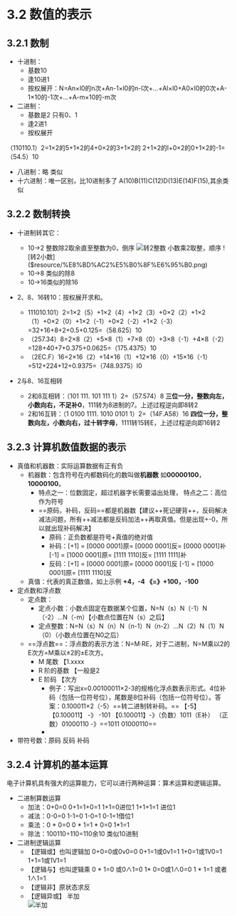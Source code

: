 # 3.2 数值的表示


## 3.2.1 数制
* 十进制：
  * 基数10
  * 逢10进1
  * 按权展开：N=An×l0的n次+An-1×l0的n-l次+…+Al×l0+A0×l0的0次+A-1×10的-1次+…+A-m×10的-m次
* 二进制：
  * 基数是2  只有0、1
  * 逢2进1
  * 按权展开

（110110.1）2=1×2的5+1×2的4+0×2的3+1×2的 2+1×2的l+0×2的0+1×2的-1=（54.5）10　　
  *  八进制：略 类似
  * 十六进制：唯一区别，比10进制多了 A(10)B(11)C(12)D(13)E(14)F(15),其余类似

## 3.2.2 数制转换
* 十进制转其它：
  * 10->2 整数除2取余直至整数为0，倒序
  ![转2整数]($resource/%E8%BD%AC2%E6%95%B4%E6%95%B0.jpg) 小数乘2取整，顺序
![转2小数]($resource/%E8%BD%AC2%E5%B0%8F%E6%95%B0.png)
  * 10->8 类似的除8 
  * 10->16类似的除16
* 2、8、16转10：按权展开求和。
  * 111010.101）2=1×2（5）+1×2（4）+1×2（3）+0×2（2）+1×2（1）+0×2（0）+1×2（-1）+0×2（-2）+1×2（-3）=32+16+8+2+0.5+0.125=（58.625）10
  * （257.34）8=2×8（2）+5×8（1）+7×8（0）+3×8（-1）+4×8（-2）=128+40+7+0.375+0.0625=（175.4375）10
  * （2EC.F）16=2×16（2）+14×16（1）+12×16（0）+15×16（-1）=512+224+12+0.9375=（748.9375）l0

* 2与8、16互相转
  *  2和8互相转：（101 111. 101 111 1）2=（57.574）8 **三位一分，整数向左，小数向右，不足补0**，111转为8进制的7。上述过程逆向即8转2
  * 2和16互转：（1 0100 1111. 1010 0101 1）2=（14F.A58）16 **四位一分，整数向左，小数向右，过十转字母**，1111转15转E，上述过程逆向即16转2

## 3.2.3 计算机数值数据的表示
* 真值和机器数：实际运算数据有正有负
  * 机器数：包含符号在内都数码化的数叫做**机器数**   如**00000100**，**10000100**。
    * 特点之一：位数固定，超过机器字长需要溢出处理， 特点之二：高位作为符号
    * ==原码，补码，反码==都是机器数【建议++死记硬背++，反码解决减法问题，所有++减法都是反码加法++再取真值。但是出现+-0，所以就出现补码解决】
      * 原码：正负数都是符号+真值的绝对值
      * 补码：[+1] = [0000 0001]原= [0000 0001]反= [0000 0001]补
[-1] = [1000 0001]原= [1111 1110]反= [1111 1111]补
      * 反码：[+1] = [0000 0001]原= [0000 0001]反
[-1] = [1000 0001]原= [1111 1110]反
  * 真值：代表的真正数值，如上示例 **+4，-4 《=》+100，-100**
* 定点数和浮点数
  * 定点数：
    * 定点小数：小数点固定在数据某个位置，N=N（s）N（-1）N（-2）…N（-m）【小数点位置在N（s）之后】
    * 定点整数：N=N（s）N（n）N（n-1）N（n-2）…N（2）N（1）N（0）（小数点位置在N0之后）
  * ==浮点数==：浮点数的表示方法：N=M·RE，对于二进制，N=M乘以2的E次方=M乘以±2的±E次方。
    * M 尾数 【1.xxxx
    * R 阶的基数 【一般是2
    * E 阶码   【次方
      *  例子：写出x=0.00100011×2-3的规格化浮点数表示形式。4位补码（包括一位符号位），尾数是8位补码（包括一位符号位）。答案：0.100011×2（-5）==转二进制转补码。== 【-5】【0.100011】 -》 -101 【0.100011】-》（负数）1011（E补） （正数）01000110 -》==1011 01000110==
      * 
* 带符号数：原码 反码 补码

## 3.2.4 计算机的基本运算

电子计算机具有强大的运算能力，它可以进行两种运算：算术运算和逻辑运算。

* 二进制算数运算
  * 加法：0+0=0 0+1=1+0=1 1+1=0进位1 1+1+1=1 进位1
  * 减法：0-0=0 1-1=0 1-0=1 0-1=1借位1
  * 乘法：0 * 0=0 0 * 1=1 * 0=0 1*1=1
  * 除法：100110÷110=110余10  类似10进制
* 二进制逻辑运算
  * 【逻辑或】也叫逻辑加 0+0=0或0v0=0   0+1=1或0v1=1  1+0=1或1V0=1 1+1=1或1V1=1
  * 【逻辑与】也叫逻辑乘 0 * 1=0 或0∧1=0  1* 0=0或1∧0=0 1 * 1=1 或者 1∧1=1
  *  【逻辑非】原状态求反 
  * 【逻辑异或】 半加  
![半加]($resource/%E5%8D%8A%E5%8A%A0.png)


